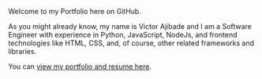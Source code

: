 Welcome to my Portfolio here on GitHub.
 
As you might already know, my name is Victor Ajibade and I am a Software Engineer with experience in Python, JavaScript, NodeJs, and frontend technologies like HTML, CSS, and, of course, other related frameworks and libraries.

You can [view my portfolio and resume here](https://samperfect.me/).
